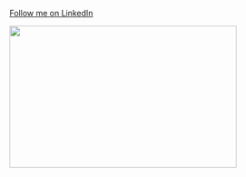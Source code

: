 [Follow me on LinkedIn](https://www.linkedin.com/in/abhishekmishra3/)


<img src="Input Files/Images/Power BI Report HR Employees - Home.JPG" width="400" height="250" />
